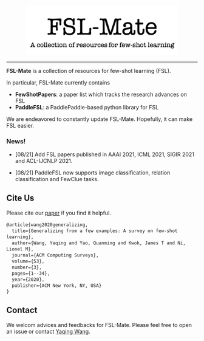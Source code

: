 <p align="center"><img src="logo-fsl-mate.png" alt="logo" width="400px" /></p>


---

**FSL-Mate** is a collection of resources for few-shot learning (FSL).  

In particular, FSL-Mate currently contains

- **FewShotPapers**: a paper list which tracks the research advances on FSL
- **PaddleFSL**: a PaddlePaddle-based python library for FSL 

We are endeavored to constantly update FSL-Mate. Hopefully, it can make FSL easier. 

### News!
- [08/21] Add FSL papers published in AAAI 2021, ICML 2021, SIGIR 2021 and ACL-IJCNLP 2021.

- [08/21] PaddleFSL now supports image classification, relation classification and FewClue tasks.

  


## Cite Us

Please cite our [paper](https://dl.acm.org/doi/10.1145/3386252?cid=99659542534) if you find it helpful.
```
@article{wang2020generalizing,
  title={Generalizing from a few examples: A survey on few-shot learning},
  author={Wang, Yaqing and Yao, Quanming and Kwok, James T and Ni, Lionel M},
  journal={ACM Computing Surveys},
  volume={53},
  number={3},
  pages={1--34},
  year={2020},
  publisher={ACM New York, NY, USA}
}
```

## Contact
We welcom advices and feedbacks for FSL-Mate. Please feel free to open an issue or contact [Yaqing Wang](mailto:wangyaqing01@baidu.com).



